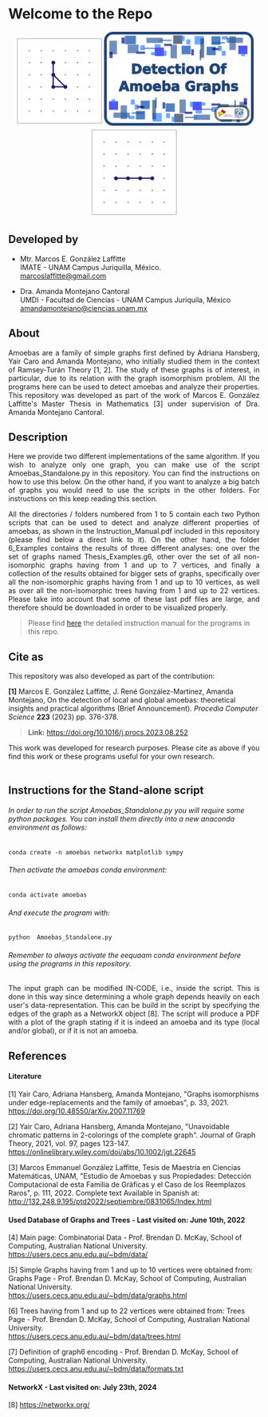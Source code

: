 # Welcome to the Repo

<p align="center">
<img src="./7_Readme_Pics/C3.gif" width="180"/><img src="./7_Readme_Pics/RepoTitle.png" width="300"/><img src="./7_Readme_Pics/P4.gif" width="180"/>
</p>


## Developed by

- Mtr. Marcos E. González Laffitte<br/>
  IMATE - UNAM Campus Juriquilla, México.<br/>
  marcoslaffitte@gmail.com
  
- Dra. Amanda Montejano Cantoral<br/>
  UMDI - Facultad de Ciencias - UNAM Campus Juriquila, México<br/>
  amandamontejano@ciencias.unam.mx


## About

<p align="justify">
Amoebas are a family of simple graphs first defined by Adriana Hansberg, Yair Caro and Amanda Montejano, who initially studied them in the context of Ramsey-Turán Theory [1, 2]. The study of these graphs is of interest, in particular, due to its relation with the graph isomorphism problem. All the programs here can be used to detect amoebas and analyze their properties. This repository was developed as part of the work of Marcos E. González Laffitte's Master Thesis in Mathematics [3] under supervision of Dra. Amanda Montejano Cantoral.<br/>
</p>


## Description

<p align="justify">
   Here we provide two different implementations of the same algorithm. If you wish to analyze only one graph, you can make use of the script Amoebas_Standalone.py in this repository. You can find the instructions on how to use this below. On the other hand, if you want to analyze a big batch of graphs you would need to use the scripts in the other folders. For instructions on this keep reading this section.
</p>

<p align="justify">
All the directories / folders numbered from 1 to 5 contain each two Python scripts that can be used to detect and analyze different properties of amoebas, as shown in the Instruction_Manual.pdf included in this repository (please find below a direct link to it). On the other hand, the folder 6_Examples contains the results of three different analyses: one over the set of graphs named Thesis_Examples.g6, other over the set of all non-isomorphic graphs having from 1 and up to 7 vertices, and finally a collection of the results obtained for bigger sets of graphs, specifically over all the non-isomorphic graphs having from 1 and up to 10 vertices, as well as over all the non-isomorphic trees having from 1 and up to 22 vertices. Please take into account that some of these last pdf files are large, and therefore should be downloaded in order to be visualized properly.<br/>
</p>

> Please find <a href="./Instruction_Manual.pdf">here</a> the detailed instruction manual for the programs in this repo.<br/>


## Cite as

This repository was also developed as part of the contribution:

**[1]**   Marcos E. González Laffitte, J. René González-Martínez, Amanda Montejano, On the detection of local and global amoebas: theoretical insights and practical algorithms (Brief Announcement). *Procedia Computer Science* **223** (2023) pp. 376-378.
> **Link:** https://doi.org/10.1016/j.procs.2023.08.252

<div align="justify">
This work was developed for research purposes. Please cite as above if you find this work or these programs useful for your own research.
</div>
<br/>


## Instructions for the Stand-alone script

###### In order to run the script Amoebas_Standalone.py you will require some python packages. You can install them directly into a new anaconda environment as follows:

```
conda create -n amoebas networkx matplotlib sympy
```
###### Then activate the amoebas conda environment:
```
conda activate amoebas
```
###### And execute the program with:
```
python  Amoebas_Standalone.py
```

###### Remember to always activate the eequaam conda environment before using the programs in this repository.

<p align="justify">
The input graph can be modified IN-CODE, i.e., inside the script. This is done in this way since determining a whole graph depends heavily on each user's data-representation. This can be build in the script by specifying the edges of the graph as a NetworkX object [8]. The script will produce a PDF with a plot of the graph stating if it is indeed an amoeba and its type (local and/or global), or if it is not an amoeba.<br/>
</p>


## References

#### Literature

[1] Yair Caro, Adriana Hansberg, Amanda Montejano, "Graphs isomorphisms under edge-replacements and the family of amoebas", p. 33, 2021.<br/>
https://doi.org/10.48550/arXiv.2007.11769

[2] Yair Caro, Adriana Hansberg, Amanda Montejano, "Unavoidable chromatic patterns in 2-colorings of the complete graph". Journal of Graph Theory, 2021, vol. 97, pages 123-147.<br/>
https://onlinelibrary.wiley.com/doi/abs/10.1002/jgt.22645

[3] Marcos Emmanuel González Laffitte, Tesis de Maestría en Ciencias Matemáticas, UNAM, "Estudio de Amoebas y sus Propiedades: Detección Computacional de esta Familia de Gráficas y el Caso de los Reemplazos Raros", p. 111, 2022. Complete text Available in Spanish at: <br/>
http://132.248.9.195/ptd2022/septiembre/0831065/Index.html


#### Used Database of Graphs and Trees - Last visited on: June 10th, 2022

[4] Main page: Combinatorial Data - Prof. Brendan D. McKay, School of Computing, Australian National University.<br/>
https://users.cecs.anu.edu.au/~bdm/data/

[5] Simple Graphs having from 1 and up to 10 vertices were obtained from: Graphs Page - Prof. Brendan D. McKay, School of Computing, Australian National University.<br/>
https://users.cecs.anu.edu.au/~bdm/data/graphs.html

[6] Trees having from 1 and up to 22 vertices were obtained from: Trees Page - Prof. Brendan D. McKay, School of Computing, Australian National University.<br/>
https://users.cecs.anu.edu.au/~bdm/data/trees.html

[7] Definition of graph6 encoding - Prof. Brendan D. McKay, School of Computing, Australian National University.<br/>
https://users.cecs.anu.edu.au/~bdm/data/formats.txt


#### NetworkX - Last visited on: July 23th, 2024
[8] https://networkx.org/